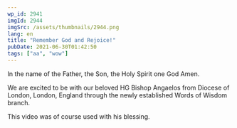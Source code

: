 ```yaml
---
wp_id: 2941
imgId: 2944
imgSrc: /assets/thumbnails/2944.png
lang: en
title: "Remember God and Rejoice!"
pubDate: 2021-06-30T01:42:50
tags: ["aa", "wow"]
---
```

<!-- page: 6 -->

<p>In the name of the Father, the Son, the Holy Spirit one God Amen.</p>
<p>We are excited to be with our beloved HG Bishop Angaelos from Diocese of London, London, England through the newly established Words of Wisdom branch.</p>
<p>This video was of course used with his blessing.</p>
<p>&nbsp;</p>
